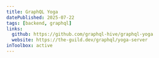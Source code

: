 ```yaml
---
title: GraphQL Yoga
datePublished: 2025-07-22
tags: [backend, graphql]
links:
  github: https://github.com/graphql-hive/graphql-yoga
  website: https://the-guild.dev/graphql/yoga-server
inToolbox: active
---
```

